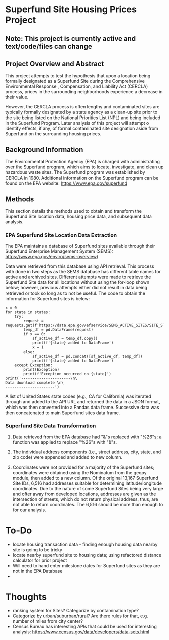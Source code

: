 # Superfund Site Housing Prices Project

## Note: This project is currently active and text/code/files can change


## Project Overview and Abstract
This project attempts to test the hypothesis that upon a location being formally designated as a Superfund Site during the Comprehensive Environmental Response , Compensation, and Liability Act (CERCLA) process, prices in the surrounding neighborhoods experience a decrease in their value. 

However, the CERCLA process is often lengthy and contaminated sites are typically formally designated by a state agency as a clean-up site prior to the site being listed on the National Priorities List (NPL) and being included in the Superfund Program. Later analysis of this project will attempt o identify effects, if any, of formal contaminated site designation aside from Superfund on the surrounding housing prices. 


## Background Information

The Environmental Protection Agency (EPA) is charged with administrating over the Superfund program, which aims to locate, investigate, and clean up hazardous waste sites. The Superfund program was established by CERCLA in 1980. Additional information on the Superfund program can be found on the EPA website: https://www.epa.gov/superfund


## Methods

This section details the methods used to obtain and transform the Superfund Site location data, housing price data, and subsequent data analysis. 

### EPA Superfund Site Location Data Extraction

The EPA maintains a database of Superfund sites available through their Superfund Enterprise Management System (SEMS): https://www.epa.gov/enviro/sems-overview)

Data were retrieved from this database using API retrieval. This process with done in two steps as the SEMS database has different table names for active and archived sites. Different attempts were made to retrieve the Superfund Site data for all locations without using the for-loop shown below; however, previous attempts either did not result in data being retrieved or took so long as to not be useful. The code to obtain the information for Superfund sites is below:

```
x = 0
for state in states:
    try:
        request = requests.get(f'https://data.epa.gov/efservice/SEMS_ACTIVE_SITES/SITE_STATE/CONTAINING/{state}/JSON').json()
        temp_df = pd.DataFrame(request)
        if x == 0:
            sf_active_df = temp_df.copy()
            print(f'{state} added to DataFrame')
            x = 1
        else:
            sf_active_df = pd.concat([sf_active_df, temp_df])
            print(f'{state} added to DataFrame')
    except Exception:
        print(Exception)
        print(f'Exception occurred on {state}')
print('----------------------\n\
Data download complete \n\
----------------------')
```

A list of United States state codes (e.g., CA for California) was iterated through and added to the API URL and returned the data in a JSON format, which was then converted into a Pandas data frame. Successive data was then concatenated to main Superfund sites data frame. 


### Superfund Site Data Transformation

1) Data retrieved from the EPA database had "&"s replaced with "%26"s; a function was applied to replace "%26"s with "&"s. 

2) The individual address components (i.e., street address, city, state, and zip code) were appended and added to new column. 

3) Coordinates were not provided for a majority of the Superfund sites; coordinates were obtained using the Nominatum from the geopy module, then added to a new column. Of the original 13,167 Superfund Site IDs, 6,516 had addresses suitable for determining latitude/longitude coordinates. Due to the nature of some Superfund Sites being very large and ofter away from developed locations, addresses are given as the intersection of streets, which do not return physical address, thus, are not able to return coordinates. The 6,516 should be more than enough to for our analysis. 

# To-Do
- locate housing transaction data - finding enough housing data nearby site is going to be tricky
- locate nearby superfund site to housing data; using refactored distance calculator for prior project
- Will need to hand enter milestone dates for Superfund sites as they are not in the EPA Database
- 

# Thoughts
- ranking system for Sites? Categorize by contamination type?
- Categorize by urban/suburban/rural? Are there rules for that, e.g. number of miles from city center?
- Census Bureau has interesting APIs that could be used for interesting analysis: https://www.census.gov/data/developers/data-sets.html
 
 
